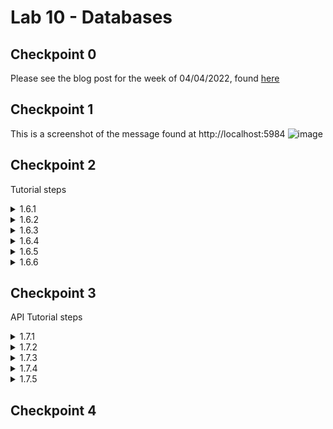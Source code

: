# Lab 10 - Databases

## Checkpoint 0

Please see the blog post for the week of 04/04/2022, found [here](https://github.com/emkulka/oss-repo-template/wiki/Weekly-Blog)

## Checkpoint 1
This is a screenshot of the message found at http://localhost:5984
![image](https://user-images.githubusercontent.com/25308429/161283935-22877cef-ce25-4e2a-b10a-e79309c5dc72.png)

## Checkpoint 2
Tutorial steps

<details>
  <summary>1.6.1</summary>
  
  ![image](https://user-images.githubusercontent.com/25308429/161288530-0e6d9c7d-90b0-4731-b7dd-7ed39481c94f.png)
  
</details>

<details>
  <summary>1.6.2</summary>
  
  ![image](https://user-images.githubusercontent.com/25308429/161288963-f60a77e4-7c54-45e8-93e2-de44e25bdbb3.png)

</details>

<details>
  <summary>1.6.3</summary>

  ![image](https://user-images.githubusercontent.com/25308429/161289348-c38be20b-c31d-4137-b586-b709b789f7f5.png)

  ![image](https://user-images.githubusercontent.com/25308429/161289569-0e08ab4c-dddf-46a6-a20c-5cba4d216f82.png)

  ![image](https://user-images.githubusercontent.com/25308429/161289689-f9037a8b-ef7d-4190-873f-3f18583746e5.png)

</details>

<details>
  <summary>1.6.4</summary>

  ![image](https://user-images.githubusercontent.com/25308429/161293033-804bf605-7b4d-4c00-8154-b9553940a796.png)
  
  ![image](https://user-images.githubusercontent.com/25308429/161293277-6df54965-5274-4a85-90ab-65063ddfbda1.png)

</details>

<details>
  <summary>1.6.5</summary>
  
  ![image](https://user-images.githubusercontent.com/25308429/161294127-dbe3e59a-eccd-41bc-b2d6-6fdcfcd3c916.png)

  ![image](https://user-images.githubusercontent.com/25308429/161294218-aa0a54a2-c041-43cf-a2a7-e2761e5bb1f3.png)

  ![image](https://user-images.githubusercontent.com/25308429/161294412-4fb0c9a6-4cf7-4aa7-b30f-ca34a626d6df.png)
  
</details>

<details>
  <summary>1.6.6</summary>
  
  no documentation to show.
  
 </details>


## Checkpoint 3
API Tutorial steps

<details>
  <summary>1.7.1</summary>
  
  ![image](https://user-images.githubusercontent.com/25308429/161295651-a5ff967e-610a-49c5-aebe-1fb64fe12b42.png)
  
</details>

<details>
  <summary>1.7.2</summary>
  
  ![image](https://user-images.githubusercontent.com/25308429/161296409-5512d028-908c-4463-a257-4cce91ad9ed9.png)
  
  ![image](https://user-images.githubusercontent.com/25308429/161296470-0443a218-c4c1-4ce1-961d-5eec56d78ee6.png)
  
  ![image](https://user-images.githubusercontent.com/25308429/161296535-86903654-524f-4330-bc30-c858ba17a92e.png)

</details>

<details>
  <summary>1.7.3</summary>

  hi

</details>

<details>
  <summary>1.7.4</summary>

  hi

</details>

<details>
  <summary>1.7.5</summary>
  
  no documentation to show.
  
</details>

## Checkpoint 4
